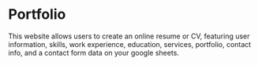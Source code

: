 # Portfolio
This website allows users to create an online resume or CV, featuring user information, skills, work experience, education, services, portfolio, contact info, and a contact form data on your google sheets.
